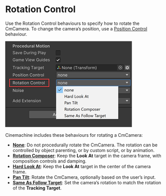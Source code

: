 # Rotation Control

Use the Rotation Control behaviours to specify how to rotate the CmCamera. To change the camera’s position, use a [Position Control](CinemachineVirtualCameraBody.md) behaviour.

![Aim, with the Composer behaviour (red)](images/CinemachineAim.png)


Cinemachine includes these behaviours for rotating a CmCamera:

- [__None__](CinemachineAimDoNothing.md): Do not procedurally rotate the CmCamera.  The rotation can be controlled by object parenting, or by custom script, or by animation.
- [__Rotation Composer__](CinemachineRotationComposer.md): Keep the __Look At__ target in the camera frame, with composition controls and damping.
- [__Hard Look At__](CinemachineHardLookAt.md): Keep the __Look At__ target in the center of the camera frame.
- [__Pan Tilt__](CinemachinePanTilt.md): Rotate the CmCamera, optionally based on the user’s input.
- [__Same As Follow Target__](CinemachineSameAsFollowTarget.md): Set the camera’s rotation to match the rotation of the __Tracking Target__.